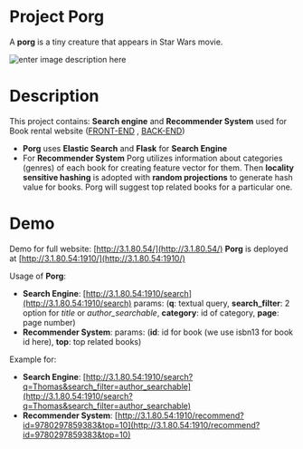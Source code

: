 # Project Porg

A **porg** is a tiny creature that appears in Star Wars movie.

![enter image description here](https://jedibusiness.com/images/actionFigures/Disney-Elite-Series-Die-Cast/Porg-2_Big_6.jpg)
# Description

This project contains: **Search engine** and **Recommender System** used for Book rental website ([FRONT-END](https://github.com/truongdo619/UET_BookRentalLibrary) , [BACK-END](https://github.com/dhphong/UET_BookRentalLibrary_Backend)) 

- **Porg** uses  **Elastic Search** and **Flask** for **Search Engine**
- For **Recommender System** Porg utilizes information about categories (genres) of each book for creating feature vector for them. Then **locality sensitive hashing** is adopted with **random projections** to generate hash value for books. Porg will suggest top related books for a particular one.

# Demo

Demo for full website: [http://3.1.80.54/](http://3.1.80.54/)
**Porg** is deployed at [http://3.1.80.54:1910/](http://3.1.80.54:1910/) 

Usage of **Porg**:
- **Search Engine**: [http://3.1.80.54:1910/search](http://3.1.80.54:1910/search)
params: (**q**: textual query,  **search_filter**: 2 option for *title* or *author_searchable*, **category**: id of category, **page**: page number)
- **Recommender System**: 
params: (**id**: id for book (we use isbn13 for book id here), **top**: top related books)

Example for:
- **Search Engine**: [http://3.1.80.54:1910/search?q=Thomas&search_filter=author_searchable](http://3.1.80.54:1910/search?q=Thomas&search_filter=author_searchable)
- **Recommender System**: [http://3.1.80.54:1910/recommend?id=9780297859383&top=10](http://3.1.80.54:1910/recommend?id=9780297859383&top=10)
